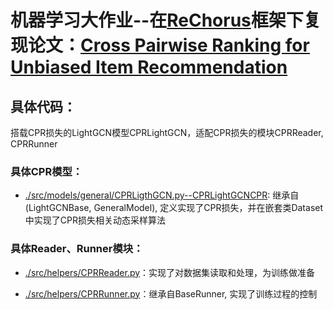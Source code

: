 
# 机器学习大作业--在[ReChorus](https://github.com/THUwangcy/ReChorus)框架下复现论文：[Cross Pairwise Ranking for Unbiased Item Recommendation](https://arxiv.org/abs/2204.12176)

## 具体代码：

搭载CPR损失的LightGCN模型CPRLightGCN，适配CPR损失的模块CPRReader, CPRRunner

### 具体CPR模型：

*  [./src/models/general/CPRLigthGCN.py--CPRLightGCNCPR](https://github.com/BinshengQin/Rechorus-master/blob/main/src/models/general/CPRLightGCN.py): 继承自(LightGCNBase, GeneralModel), 定义实现了CPR损失，并在嵌套类Dataset中实现了CPR损失相关动态采样算法

### 具体Reader、Runner模块：

* [./src/helpers/CPRReader.py](https://github.com/BinshengQin/Rechorus-master/blob/main/src/helpers/CPRReader.py)：实现了对数据集读取和处理，为训练做准备

* [./src/helpers/CPRRunner.py](https://github.com/BinshengQin/Rechorus-master/blob/main/src/helpers/CPRRunner.py)：继承自BaseRunner, 实现了训练过程的控制
